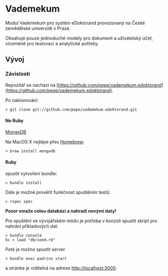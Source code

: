 # Vademekum

Modul Vademekum pro systém eDoktorand provozovaný na České zemědělské
univerzitě v Praze.

Obsahuje pouze jednoduché modely pro dokument a uživatelský účet,
víceméně pro testovací a analytické potřeby.

## Vývoj

### Závislosti

Repozitář se nachází na [https://github.com/pepe/vademekum.edoktorand](https://github.com/pepe/vademekum.edoktorand).

Po naklonování:

    > git clone git://github.com/pepe/vademekum.edoktorand.git

#### Ne Ruby

[MongoDB](http://www.mongodb.org/)

Na MacOS X nejlépe přes [Homebrew](https://github.com/mxcl/homebrew):

    > brew install mongodb

#### Ruby

spustit vytvoření bundle:

    > bundle install

Dále je možné prověřit funkčnost spuštěním testů:

    > rspec spec

**Pozor smaže celou databázi a nahradí novými daty!**

Pro spuštění ve vývojářském módu je potřeba v konzoli spustit skript pro
nahrání příkladových dat:

    > bundle console
    bc > load "db/seed.rb"

Poté je možno spustit server

    > bundle exec padrino start

a stránka je viditelná na adrese [http://localhost:3000](http://localhost:3000).
